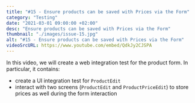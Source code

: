 ```yaml
---
title: "#15 - Ensure products can be saved with Prices via the Form"
category: "Testing"
date: "2021-03-01 09:00:00 +02:00"
desc: "Ensure products can be saved with Prices via the Form"
thumbnail: "./images/issue-15.jpg"
alt: "#15 - Ensure products can be saved with Prices via the Form"
videoSrcURL: https://www.youtube.com/embed/QdkJy2CJSPA
---
```


In this video, we will create a web integration test for the product form. In particular, it contains:

* create a UI integration test for `ProductEdit`
* interact with two screens (`ProductEdit` and `ProductPriceEdit`) to store prices as well during the form interaction